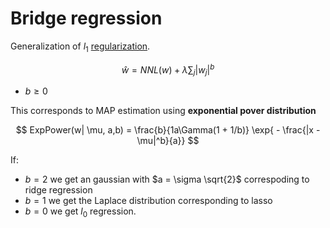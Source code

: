 
# Bridge regression

Generalization of $l_1$ [regularization](l1_regularization.md).

$$\hat{w} = NNL(w) + \lambda \sum_j|w_j|^b $$

* $b \ge 0$

This corresponds to MAP estimation using **exponential pover distribution**

$$
ExpPower(w| \mu, a,b) = \frac{b}{1a\Gamma(1 + 1/b)} \exp{ - \frac{|x - \mu|^b}{a}}
$$

If:
* $b = 2$ we get an gaussian with $a = \sigma \sqrt{2}$ correspoding to ridge regression
* $b=1$ we get the Laplace distribution corresponding to lasso
* $b =0$ we get $l_0$ regression.